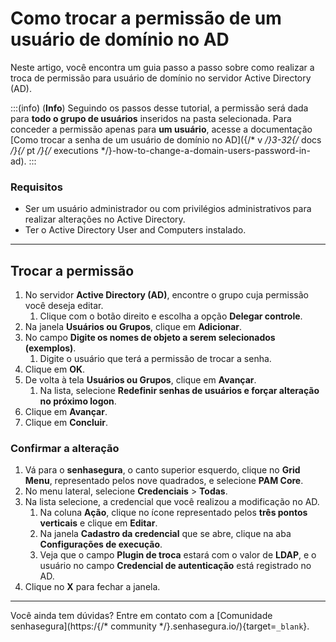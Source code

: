 # Como trocar a permissão de um usuário de domínio no AD

Neste artigo, você encontra um guia passo a passo sobre como realizar a troca de permissão para usuário de domínio no servidor Active Directory (AD).

:::(info) (**Info**)
Seguindo os passos desse tutorial, a permissão será dada para **todo o grupo de usuários** inseridos na pasta selecionada. Para conceder a permissão apenas para **um usuário**, acesse a documentação [Como trocar a senha de um usuário de domínio no AD]({/* v */}3-32{/* docs */}{/* pt */}{/* executions */}-how-to-change-a-domain-users-password-in-ad).
:::

### Requisitos

* Ser um usuário administrador ou com privilégios administrativos para realizar alterações no Active Directory.
* Ter o Active Directory User and Computers instalado.

---
## Trocar a permissão

1. No servidor **Active Directory (AD)**, encontre o grupo cuja permissão você deseja editar. 
    1. Clique com o botão direito e escolha a opção **Delegar controle**.
2. Na janela **Usuários ou Grupos**, clique em **Adicionar**.
3. No campo **Digite os nomes  de objeto a serem selecionados (exemplos)**.
    1. Digite o usuário que terá a permissão de trocar a senha.
4. Clique em **OK**.
5. De volta à tela **Usuários ou Grupos**, clique em **Avançar**.
    1. Na lista, selecione **Redefinir senhas de usuários e forçar alteração no próximo logon**.
6. Clique em **Avançar**.
7. Clique em **Concluir**.

### Confirmar a alteração

1. Vá para o **senhasegura**, o canto superior esquerdo, clique no **Grid Menu**, representado pelos nove quadrados, e selecione **PAM Core**.
2. No menu lateral, selecione **Credenciais** > **Todas**.
3. Na lista selecione, a credencial que você realizou a modificação no AD.
    1. Na coluna **Ação**, clique no ícone representado pelos **três pontos verticais** e clique em **Editar**.
    2. Na janela **Cadastro da credencial** que se abre, clique na aba **Configurações de execução**.
    3. Veja que o campo **Plugin de troca** estará com o valor de **LDAP**, e o usuário no campo **Credencial de autenticação** está registrado no AD.
4. Clique no **X** para fechar a janela.

---
Você ainda tem dúvidas? Entre em contato com a [Comunidade senhasegura](https:/{/* community */}.senhasegura.io/){target=`_blank`}.